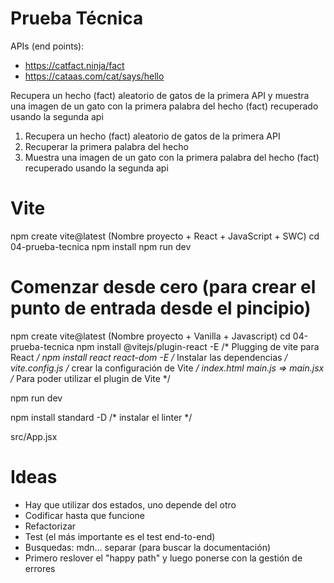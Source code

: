 # Prueba Técnica

APIs (end points):

- https://catfact.ninja/fact
- https://cataas.com/cat/says/hello

Recupera un hecho (fact) aleatorio de gatos de la primera API y muestra una imagen de un gato con la primera palabra del hecho (fact) recuperado usando la segunda api

1. Recupera un hecho (fact) aleatorio de gatos de la primera API
2. Recuperar la primera palabra del hecho 
3. Muestra una imagen de un gato con la primera palabra del hecho (fact) recuperado usando la segunda api

# Vite
  npm create vite@latest (Nombre proyecto + React + JavaScript + SWC)
  cd 04-prueba-tecnica
  npm install
  npm run dev

# Comenzar desde cero (para crear el punto de entrada desde el pincipio)
  npm create vite@latest (Nombre proyecto + Vanilla + Javascript)
  cd 04-prueba-tecnica
  npm install @vitejs/plugin-react -E /* Plugging de vite para React */
  npm install react react-dom -E /* Instalar las dependencias */
  vite.config.js /* crear la configuración de Vite */
  index.html
  main.js => main.jsx /* Para poder utilizar el plugin de Vite */
  
  npm run dev

  npm install standard -D  /* instalar el linter */

  src/App.jsx 

# Ideas
- Hay que utilizar dos estados, uno depende del otro
- Codificar hasta que funcione
- Refactorizar
- Test (el más importante es el test end-to-end)
- Busquedas: mdn... separar (para buscar la documentación)
- Primero reslover el "happy path" y luego ponerse con la gestión de errores